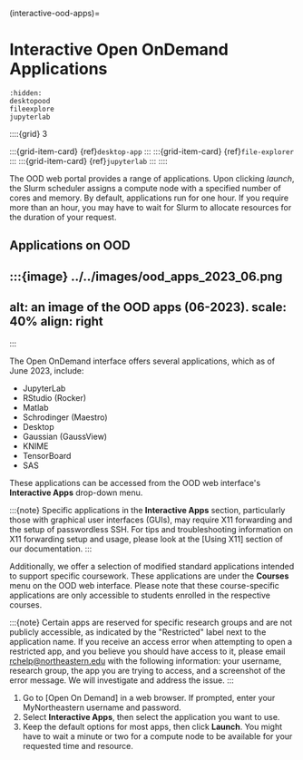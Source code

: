 (interactive-ood-apps)=
# Interactive Open OnDemand Applications
```{toctree}
:hidden:
desktopood
fileexplore
jupyterlab
```

::::{grid} 3

:::{grid-item-card} {ref}`desktop-app`
:::
:::{grid-item-card} {ref}`file-explorer`
:::
:::{grid-item-card} {ref}`jupyterlab`
:::
::::



The OOD web portal provides a range of applications. Upon clicking *launch*, the Slurm scheduler assigns a compute node with a specified number of cores and memory. By default, applications run for one hour. If you require more than an hour, you may have to wait for Slurm to allocate resources for the duration of your request.
## Applications on OOD

:::{image} ../../images/ood_apps_2023_06.png
---
alt: an image of the OOD apps (06-2023).
scale: 40%
align: right
---
:::

The Open OnDemand interface offers several applications, which as of June 2023, include:
- JupyterLab
- RStudio (Rocker)
- Matlab
- Schrodinger (Maestro)
- Desktop
- Gaussian (GaussView)
- KNIME
- TensorBoard
- SAS

These applications can be accessed from the OOD web interface's **Interactive Apps** drop-down menu.

:::{note}
Specific applications in the **Interactive Apps** section, particularly those with graphical user interfaces (GUIs), may require X11 forwarding and the setup of passwordless SSH. For tips and troubleshooting information on X11 forwarding setup and usage, please look at the [Using X11] section of our documentation.
:::

Additionally, we offer a selection of modified standard applications intended to support specific coursework. These applications are under the **Courses** menu on the OOD web interface. Please note that these course-specific applications are only accessible to students enrolled in the respective courses.



:::{note}
Certain apps are reserved for specific research groups and are not publicly accessible, as indicated by the "Restricted" label next to the application name. If you receive an access error when attempting to open a restricted app, and you believe you should have access to it, please email <rchelp@northeastern.edu> with the following information: your username, research group, the app you are trying to access, and a screenshot of the error message. We will investigate and address the issue.
:::

1. Go to [Open On Demand] in a web browser. If prompted, enter your MyNortheastern username and password.
1. Select **Interactive Apps**, then select the application you want to use.
1. Keep the default options for most apps, then click **Launch**. You might have to wait a minute or two for a compute node to be available for your requested time and resource.
